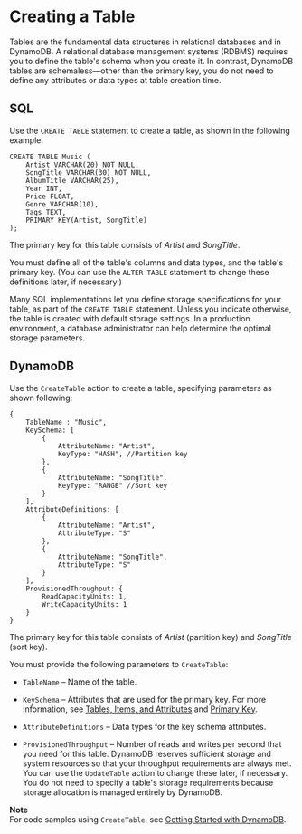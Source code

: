 # Creating a Table<a name="SQLtoNoSQL.CreateTable"></a>

Tables are the fundamental data structures in relational databases and in DynamoDB\. A relational database management systems \(RDBMS\) requires you to define the table's schema when you create it\. In contrast, DynamoDB tables are schemaless—other than the primary key, you do not need to define any attributes or data types at table creation time\.

## SQL<a name="SQLtoNoSQL.CreateTable.SQL"></a>

Use the `CREATE TABLE` statement to create a table, as shown in the following example\.

```
CREATE TABLE Music (
    Artist VARCHAR(20) NOT NULL, 
    SongTitle VARCHAR(30) NOT NULL,
    AlbumTitle VARCHAR(25),
    Year INT,
    Price FLOAT,
    Genre VARCHAR(10),
    Tags TEXT,
    PRIMARY KEY(Artist, SongTitle)
);
```

The primary key for this table consists of *Artist* and *SongTitle*\.

You must define all of the table's columns and data types, and the table's primary key\. \(You can use the `ALTER TABLE` statement to change these definitions later, if necessary\.\)

Many SQL implementations let you define storage specifications for your table, as part of the `CREATE TABLE` statement\. Unless you indicate otherwise, the table is created with default storage settings\. In a production environment, a database administrator can help determine the optimal storage parameters\.

## DynamoDB<a name="SQLtoNoSQL.CreateTable.DynamoDB"></a>

Use the `CreateTable` action to create a table, specifying parameters as shown following:

```
{
    TableName : "Music",
    KeySchema: [       
        { 
            AttributeName: "Artist", 
            KeyType: "HASH", //Partition key
        },
        { 
            AttributeName: "SongTitle", 
            KeyType: "RANGE" //Sort key
        }
    ],
    AttributeDefinitions: [
        { 
            AttributeName: "Artist", 
            AttributeType: "S" 
        },
        { 
            AttributeName: "SongTitle", 
            AttributeType: "S" 
        }
    ],
    ProvisionedThroughput: {       
        ReadCapacityUnits: 1, 
        WriteCapacityUnits: 1
    }
}
```

The primary key for this table consists of *Artist* \(partition key\) and *SongTitle* \(sort key\)\.

You must provide the following parameters to `CreateTable`:

+ `TableName` – Name of the table\.

+ `KeySchema` – Attributes that are used for the primary key\. For more information, see [Tables, Items, and Attributes](HowItWorks.CoreComponents.md#HowItWorks.CoreComponents.TablesItemsAttributes) and [Primary Key](HowItWorks.CoreComponents.md#HowItWorks.CoreComponents.PrimaryKey)\.

+ `AttributeDefinitions` – Data types for the key schema attributes\.

+ `ProvisionedThroughput` – Number of reads and writes per second that you need for this table\. DynamoDB reserves sufficient storage and system resources so that your throughput requirements are always met\. You can use the `UpdateTable` action to change these later, if necessary\. You do not need to specify a table's storage requirements because storage allocation is managed entirely by DynamoDB\.

**Note**  
For code samples using `CreateTable`, see [Getting Started with DynamoDB](GettingStarted.md)\.